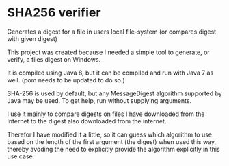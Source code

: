 # SHA256 verifier
Generates a digest for a file in users local file-system (or compares digest with given digest)

This project was created because I needed a simple tool to generate, or verify, a files digest on Windows.

It is compiled using Java 8, but it can be compiled and run with Java 7 as well. (pom needs to be updated to do so.)

SHA-256 is used by default, but any MessageDigest algorithm supported by Java may be used.
To get help, run without supplying arguments.

I use it mainly to compare digests on files I have downloaded from the Internet
to the digest also downloaded from the internet.

Therefor I have modified it a little, so it can guess which algorithm to use
based on the length of the first argument (the digest) when used this way, thereby
avoding the need to explicitly provide the algorithm explicitly in this use case.
